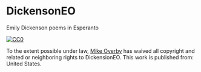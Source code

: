 # DickensonEO
Emily Dickenson poems in Esperanto

<a rel="license"
   href="http://creativecommons.org/publicdomain/zero/1.0/">
  <img src="http://i.creativecommons.org/p/zero/1.0/88x31.png" style="border-style: none;" alt="CC0" />
</a>
  
To the extent possible under law,
<a rel="dct:publisher" href="https://github.com/lethargilistic/">Mike Overby</a>
has waived all copyright and related or neighboring rights to DickensionEO. This work is published from: United States.
